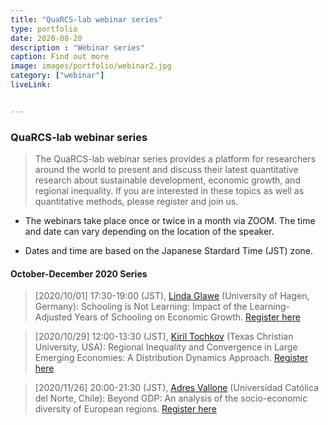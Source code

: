 ```yaml
---
title: "QuaRCS-lab webinar series"
type: portfolio
date: 2020-08-20
description : "Webinar series"
caption: Find out more
image: images/portfolio/webinar2.jpg
category: ["webinar"]
liveLink: 


---
```


### QuaRCS-lab webinar series

> The QuaRCS-lab webinar series provides a platform for researchers around the world to present and discuss their latest quantitative research about sustainable development, economic growth, and regional inequality. If you are interested in these topics as well as quantitative methods, please register and join us.

- The webinars take place once or twice in a month via ZOOM. The time and date can vary depending on the location of the speaker. 

- Dates and time are based on the Japanese Stardard Time (JST) zone.

#### October-December 2020 Series

> [2020/10/01] 17:30-19:00 (JST), [Linda Glawe](https://www.researchgate.net/profile/Linda_Glawe) (University of Hagen, Germany): Schooling is Not Learning: Impact of the Learning-Adjusted Years of Schooling on Economic Growth. [Register here](https://us02web.zoom.us/webinar/register/WN_rjQLTFbVRGuL4fCQ4Jkrvg)


> [2020/10/29] 12:00-13:30 (JST), [Kiril Tochkov](http://personal.tcu.edu/ktochkov/) (Texas Christian University, USA): Regional Inequality and Convergence in Large Emerging Economies: A Distribution Dynamics Approach. [Register here](https://us02web.zoom.us/webinar/register/WN_ub0-vKO6SVG5y4i8tYkZwQ)


> [2020/11/26] 20:00-21:30 (JST), [Adres Vallone](https://www.researchgate.net/profile/Andres_Vallone) (Universidad Católica del Norte, Chile): Beyond GDP: An analysis of the socio-economic diversity of European regions. [Register here](https://us02web.zoom.us/webinar/register/WN_k9Emjj0_R9aRNY8J3UJ4KA)






